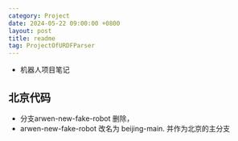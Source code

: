```yaml
---
category: Project
date: 2024-05-22 09:00:00 +0800
layout: post
title: readme
tag: ProjectOfURDFParser
---
```


+ 机器人项目笔记

## 北京代码

+ 分支arwen-new-fake-robot 删除，
+ arwen-new-fake-robot 改名为 beijing-main. 并作为北京的主分支